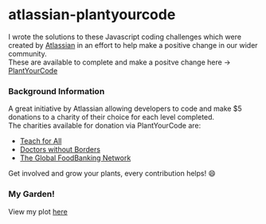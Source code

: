 # atlassian-plantyourcode
I wrote the solutions to these Javascript coding challenges which were created by [Atlassian](https://www.atlassian.com/) in an effort to help make a positive change in our wider community.</br>
These are available to complete and make a positve change here -> [PlantYourCode](https://plantyourcode.com)

### Background Information
A great initiative by Atlassian allowing developers to code and make $5 donations to a charity of their choice for each level completed.</br>
The charities available for donation via PlantYourCode are:  
- [Teach for All](https://teachforall.org/)
- [Doctors without Borders](https://www.doctorswithoutborders.org/)
- [The Global FoodBanking Network](https://www.foodbanking.org/take-action/)

Get involved and grow your plants, every contribution helps!  :smile:


### My Garden!
View my plot [here](https://plantyourcode.com/plot/RadKaleGrower68)
